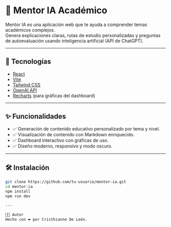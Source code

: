 # 🧠 Mentor IA Académico

Mentor IA es una aplicación web que te ayuda a comprender temas académicos complejos.  
Genera explicaciones claras, rutas de estudio personalizadas y preguntas de autoevaluación usando inteligencia artificial (API de ChatGPT).

---

## 🚀 Tecnologías

- [React](https://reactjs.org/)
- [Vite](https://vitejs.dev/)
- [Tailwind CSS](https://tailwindcss.com/)
- [OpenAI API](https://platform.openai.com/)
- [Recharts](https://recharts.org/) (para gráficas del dashboard)

---

## ✨ Funcionalidades

- ✅ Generación de contenido educativo personalizado por tema y nivel.
- ✅ Visualización de contenido con Markdown enriquecido.
- ✅ Dashboard interactivo con gráficas de uso.
- ✅ Diseño moderno, responsivo y modo oscuro.

---

## 🛠️ Instalación

```bash
git clone https://github.com/tu-usuario/mentor-ia.git
cd mentor-ia
npm install
npm run dev

---

🧑‍💻 Autor
Hecho con ❤️ por Cristhianne De León.